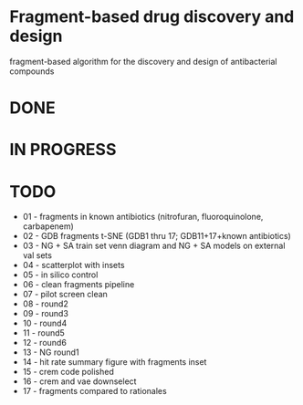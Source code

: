 # Fragment-based drug discovery and design
fragment-based algorithm for the discovery and design of antibacterial compounds

# DONE


# IN PROGRESS


# TODO

* 01 - fragments in known antibiotics (nitrofuran, fluoroquinolone, carbapenem)
* 02 - GDB fragments t-SNE (GDB1 thru 17; GDB11+17+known antibiotics)
* 03 - NG + SA train set venn diagram and NG + SA models on external val sets
* 04 - scatterplot with insets
* 05 - in silico control
* 06 - clean fragments pipeline
* 07 - pilot screen clean
* 08 - round2
* 09 - round3
* 10 - round4
* 11 - round5
* 12 - round6
* 13 - NG round1
* 14 - hit rate summary figure with fragments inset
* 15 - crem code polished
* 16 - crem and vae downselect
* 17 - fragments compared to rationales
